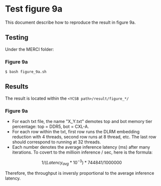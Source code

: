 # Test figure 9a
This document describe how to reproduce the result in figure 9a.

## Testing
Under the MERCI folder:
### Figure 9a
```
$ bash figure_9a.sh
```

## Results
The result is located within the `<YCSB path>/result/figure_*/`

### Figure 9a
* For each txt file, the name "X\_Y.txt" demotes top and bot memory tier percentage: top = DDR5, bot = CXL-A.
* For each row within the txt, first row runs the DLRM embedding reduction with 4 threads, second row runs at 8 thread, etc. The last row should correspond to running at 32 threads.
* Each number denotes the average inference latency (ms) after many iterations. To covert to the millioin inference / sec, here is the formula:

$$1/(Latency_{avg} * 10^{-3}) * 744841/1000000$$

Therefore, the throughput is inversly proportional to the average inference latency.
